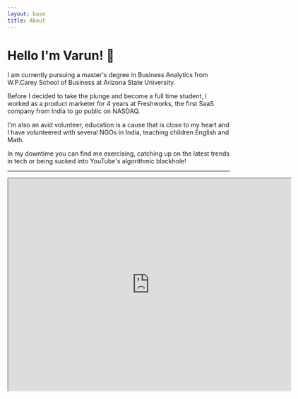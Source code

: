 ```yaml
---
layout: base
title: About
---
```


<h1 id="hello-i-m-varun-">Hello I&#39;m Varun! 👋</h1>
<p>I am currently pursuing a master&#39;s degree in Business Analytics from W.P.Carey School of Business at Arizona State University. </p>
<p>Before I decided to take the plunge and become a full time student, I worked as a product marketer for 4 years at Freshworks, the first SaaS company from India to go public on NASDAQ. </p>
<p>I&#39;m also an avid volunteer, education is a cause that is close to my heart and I have volunteered with several NGOs in India, teaching children English and Math. </p>
<p>In my downtime you can find me exercising, catching up on the latest trends in tech or being sucked into YouTube&#39;s algorithmic blackhole! </p>
<hr>

<iframe src="https://drive.google.com/file/d/1YtK759KJtHEmF5dm1-tWDwmRUR9SSlP9/preview" width="640" height="480" allow="autoplay"></iframe>
